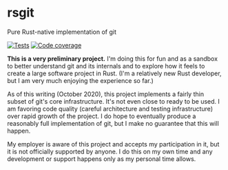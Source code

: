# rsgit
Pure Rust-native implementation of git

[![Tests](https://github.com/rust-git/rsgit/workflows/Tests/badge.svg)](https://github.com/rust-git/rsgit/actions?query=workflow%3ATests)
[![Code coverage](https://codecov.io/gh/rust-git/rsgit/branch/main/graph/badge.svg)](https://codecov.io/gh/rust-git/rsgit)

**This is a very preliminary project.** I'm doing this for fun and as a sandbox to better understand git and its internals and to explore how it feels to create a large software project in Rust. (I'm a relatively new Rust developer, but I am very much enjoying the experience so far.)

As of this writing (October 2020), this project implements a fairly thin subset of git's core infrastructure. It's not even close to ready to be used. I am favoring code quality (careful architecture and testing infrastructure) over rapid growth of the project. I do hope to eventually produce a reasonably full implementation of git, but I make no guarantee that this will happen.

My employer is aware of this project and accepts my participation in it, but it is not officially supported by anyone. I do this on my own time and any development or support happens only as my personal time allows.
